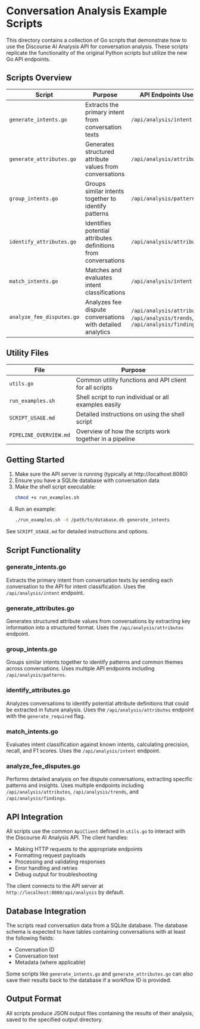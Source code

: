 # Conversation Analysis Example Scripts

This directory contains a collection of Go scripts that demonstrate how to use the Discourse AI Analysis API for conversation analysis. These scripts replicate the functionality of the original Python scripts but utilize the new Go API endpoints.

## Scripts Overview

| Script | Purpose | API Endpoints Used |
|--------|---------|-------------------|
| `generate_intents.go` | Extracts the primary intent from conversation texts | `/api/analysis/intent` |
| `generate_attributes.go` | Generates structured attribute values from conversations | `/api/analysis/attributes` |
| `group_intents.go` | Groups similar intents together to identify patterns | `/api/analysis/patterns` |
| `identify_attributes.go` | Identifies potential attributes definitions from conversations | `/api/analysis/attributes` |
| `match_intents.go` | Matches and evaluates intent classifications | `/api/analysis/intent` |
| `analyze_fee_disputes.go` | Analyzes fee dispute conversations with detailed analytics | `/api/analysis/attributes`, `/api/analysis/trends`, `/api/analysis/findings` |

## Utility Files

| File | Purpose |
|------|---------|
| `utils.go` | Common utility functions and API client for all scripts |
| `run_examples.sh` | Shell script to run individual or all examples easily |
| `SCRIPT_USAGE.md` | Detailed instructions on using the shell script |
| `PIPELINE_OVERVIEW.md` | Overview of how the scripts work together in a pipeline |

## Getting Started

1. Make sure the API server is running (typically at http://localhost:8080)
2. Ensure you have a SQLite database with conversation data
3. Make the shell script executable:
   ```bash
   chmod +x run_examples.sh
   ```
4. Run an example:
   ```bash
   ./run_examples.sh -d /path/to/database.db generate_intents
   ```

See `SCRIPT_USAGE.md` for detailed instructions and options.

## Script Functionality

### generate_intents.go
Extracts the primary intent from conversation texts by sending each conversation to the API for intent classification. Uses the `/api/analysis/intent` endpoint.

### generate_attributes.go
Generates structured attribute values from conversations by extracting key information into a structured format. Uses the `/api/analysis/attributes` endpoint.

### group_intents.go
Groups similar intents together to identify patterns and common themes across conversations. Uses multiple API endpoints including `/api/analysis/patterns`.

### identify_attributes.go
Analyzes conversations to identify potential attribute definitions that could be extracted in future analysis. Uses the `/api/analysis/attributes` endpoint with the `generate_required` flag.

### match_intents.go
Evaluates intent classification against known intents, calculating precision, recall, and F1 scores. Uses the `/api/analysis/intent` endpoint.

### analyze_fee_disputes.go
Performs detailed analysis on fee dispute conversations, extracting specific patterns and insights. Uses multiple endpoints including `/api/analysis/attributes`, `/api/analysis/trends`, and `/api/analysis/findings`.

## API Integration

All scripts use the common `ApiClient` defined in `utils.go` to interact with the Discourse AI Analysis API. The client handles:

- Making HTTP requests to the appropriate endpoints
- Formatting request payloads
- Processing and validating responses
- Error handling and retries
- Debug output for troubleshooting

The client connects to the API server at `http://localhost:8080/api/analysis` by default.

## Database Integration

The scripts read conversation data from a SQLite database. The database schema is expected to have tables containing conversations with at least the following fields:
- Conversation ID
- Conversation text
- Metadata (where applicable)

Some scripts like `generate_intents.go` and `generate_attributes.go` can also save their results back to the database if a workflow ID is provided.

## Output Format

All scripts produce JSON output files containing the results of their analysis, saved to the specified output directory. 
